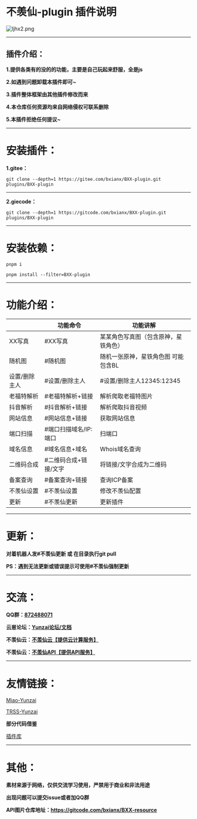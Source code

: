 # 不羡仙-plugin 插件说明

![ljhx2.png](https://raw.gitcode.com/user-images/assets/5424764/be7eaf0c-76b9-40dc-9e5f-dc47ebfadb8b/ljhx2.png 'ljhx2.png')
****
## 插件介绍：
**1.提供各类有的没的的功能，主要是自己玩起来舒服，全是js**

**2.如遇到问题卸载本插件即可~**

**3.插件整体框架由其他插件修改而来**

**4.本仓库任何资源均来自网络侵权可联系删除**

**5.本插件拒绝任何提议~**
****

# 安装插件：
**1.gitee：**

`git clone --depth=1 https://gitee.com/bxianx/BXX-plugin.git plugins/BXX-plugin`

****

**2.giecode：**

`git clone --depth=1 https://gitcode.com/bxianx/BXX-plugin.git plugins/BXX-plugin`
****
# 安装依赖：
`pnpm i`

`pnpm install --filter=BXX-plugin`
****
# 功能介绍：
| | 功能命令|功能讲解  |
|--|--|--|
|XX写真 |#XX写真 | 某某角色写真图（包含原神，星铁角色） |
|随机图|#随机图 |随机一张原神，星铁角色图 可能包含BL|
|设置/删除主人|#设置/删除主人 |#设置/删除主人12345:12345|
|老福特解析|#老福特解析+链接 |解析爬取老福特图片|
|抖音解析|#抖音解析+链接 |解析爬取抖音视频|
|网站信息|#网站信息+链接 |获取网站信息|
|端口扫描|#端口扫描域名/IP:端口 |扫端口|
|域名信息|#域名信息+域名 |Whois域名查询|
|二维码合成|#二维码合成+链接/文字 |将链接/文字合成为二维码|
|备案查询|#备案查询+链接 |查询ICP备案|
|不羡仙设置|#不羡仙设置 |修改不羡仙配置|
|更新|#不羡仙更新|更新插件|


****

# 更新：
**对着机器人发#不羡仙更新 或 在目录执行git pull**

**PS：遇到无法更新或错误提示可使用#不羡仙强制更新**

****
# 交流：
**QQ群：[872488071](https://qm.qq.com/q/SA5dEJf6MM)**

**云崽论坛：[Yunzai论坛/文档](https://yunz.cc)**

**不羡仙云：[不羡仙云【提供云计算服务】](https://cloud.bxxov.cn)**

**不羡仙云：[不羡仙API【提供API服务】](https://api.bxxov.com)**


****

# 友情链接：
[Miao-Yunzai](https://gitee.com/yoimiya-kokomi/Miao-Yunzai)

[TRSS-Yunzai](https://gitee.com/TimeRainStarSky/Yunzai)

**部分代码借鉴**

[插件库](https://gitee.com/yhArcadia/Yunzai-Bot-plugins-index)

****
# 其他：

**素材来源于网络，仅供交流学习使用，严禁用于商业和非法用途**

**出现问题可以提交issue或者加QQ群**

**API图片仓库地址：https://gitcode.com/bxianx/BXX-resource**